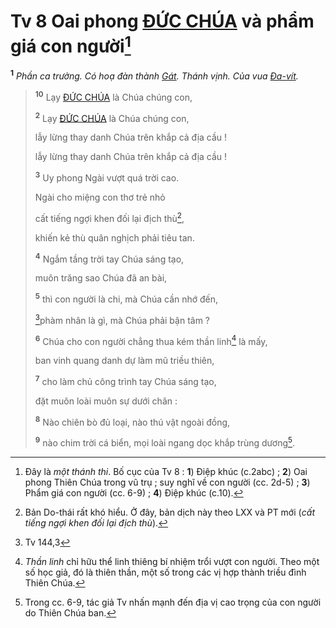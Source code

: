 # Tv 8 Oai phong [ĐỨC CHÚA]() và phẩm giá con người[^1-48dbbdf3-4438-463a-9290-3b9e3334f11d]
<sup><b>1</b></sup> *Phần ca trưởng. Có hoạ đàn thành [Gát](). Thánh vịnh. Của vua [Đa-vít]().*

> <sup><b>10</b></sup> Lạy [ĐỨC CHÚA]() là Chúa chúng con,
> 
> <sup><b>2</b></sup> Lạy [ĐỨC CHÚA]() là Chúa chúng con,
>
> lẫy lừng thay danh Chúa trên khắp cả địa cầu !
> 
> lẫy lừng thay danh Chúa trên khắp cả địa cầu !
>
> <sup><b>3</b></sup> Uy phong Ngài vượt quá trời cao.
>
> Ngài cho miệng con thơ trẻ nhỏ
>
> cất tiếng ngợi khen đối lại địch thù[^2-48dbbdf3-4438-463a-9290-3b9e3334f11d],
>
> khiến kẻ thù quân nghịch phải tiêu tan.
>
> <sup><b>4</b></sup> Ngắm tầng trời tay Chúa sáng tạo,
>
> muôn trăng sao Chúa đã an bài,
>
> <sup><b>5</b></sup> thì con người là chi, mà Chúa cần nhớ đến,
>
> [^1@-48dbbdf3-4438-463a-9290-3b9e3334f11d]phàm nhân là gì, mà Chúa phải bận tâm ?
>
> <sup><b>6</b></sup> Chúa cho con người chẳng thua kém thần linh[^3-48dbbdf3-4438-463a-9290-3b9e3334f11d] là mấy,
>
> ban vinh quang danh dự làm mũ triều thiên,
>
> <sup><b>7</b></sup> cho làm chủ công trình tay Chúa sáng tạo,
>
> đặt muôn loài muôn sự dưới chân :
>
> <sup><b>8</b></sup> Nào chiên bò đủ loại, nào thú vật ngoài đồng,
>
> <sup><b>9</b></sup> nào chim trời cá biển, mọi loài ngang dọc khắp trùng dương[^4-48dbbdf3-4438-463a-9290-3b9e3334f11d].

[^1-48dbbdf3-4438-463a-9290-3b9e3334f11d]: Đây là *một thánh thi*. Bố cục của Tv 8 : **1**) Điệp khúc (c.2abc) ; **2**) Oai phong Thiên Chúa trong vũ trụ ; suy nghĩ về con người (cc. 2d-5) ; **3**) Phẩm giá con người (cc. 6-9) ; **4**) Điệp khúc (c.10).
[^2-48dbbdf3-4438-463a-9290-3b9e3334f11d]: Bản Do-thái rất khó hiểu. Ở đây, bản dịch này theo LXX và PT mới (*cất tiếng ngợi khen đối lại địch thù*).
[^3-48dbbdf3-4438-463a-9290-3b9e3334f11d]: *Thần linh* chỉ hữu thể linh thiêng bí nhiệm trổi vượt con người. Theo một số học giả, đó là thiên thần, một số trong các vị hợp thành triều đình Thiên Chúa.
[^4-48dbbdf3-4438-463a-9290-3b9e3334f11d]: Trong cc. 6-9, tác giả Tv nhấn mạnh đến địa vị cao trọng của con người do Thiên Chúa ban.
[^1@-48dbbdf3-4438-463a-9290-3b9e3334f11d]: Tv 144,3
